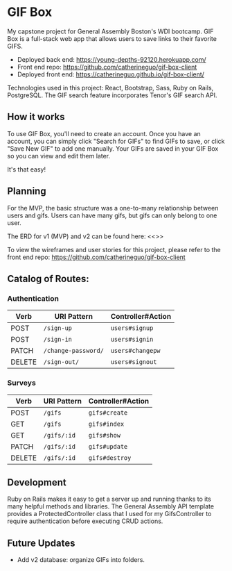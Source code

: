 # GIF Box
My capstone project for General Assembly Boston's WDI bootcamp.
GIF Box is a full-stack web app that allows users to save links to their favorite GIFS.

- Deployed back end: https://young-depths-92120.herokuapp.com/
- Front end repo: https://github.com/catherineguo/gif-box-client
- Deployed front end: https://catherineguo.github.io/gif-box-client/

Technologies used in this project: React, Bootstrap, Sass, Ruby on Rails, PostgreSQL. The GIF search feature incorporates Tenor's GIF search API.

## How it works
To use GIF Box, you'll need to create an account. Once you have an account, you can simply click "Search for GIFs" to find GIFs to save, or click "Save New GIF" to add one manually. Your GIFs are saved in your GIF Box so you can view and edit them later.

It's that easy!

## Planning
For the MVP, the basic structure was a one-to-many relationship between users and gifs. Users can have many gifs, but gifs can only belong to one user.

The ERD for v1 (MVP) and v2 can be found here: <<<insert link here>>>

To view the wireframes and user stories for this project, please refer to the front end repo: https://github.com/catherineguo/gif-box-client

## Catalog of Routes:

### Authentication

| Verb   | URI Pattern            | Controller#Action |
|--------|------------------------|-------------------|
| POST   | `/sign-up`             | `users#signup`    |
| POST   | `/sign-in`             | `users#signin`    |
| PATCH  | `/change-password/`    | `users#changepw`  |
| DELETE | `/sign-out/`           | `users#signout`   |

### Surveys

| Verb   | URI Pattern            | Controller#Action |
|--------|------------------------|-------------------|
| POST   | `/gifs`                | `gifs#create`     |
| GET    | `/gifs`                | `gifs#index`      |
| GET    | `/gifs/:id`            | `gifs#show`       |
| PATCH  | `/gifs/:id`            | `gifs#update`     |
| DELETE | `/gifs/:id`            | `gifs#destroy`    |

## Development
Ruby on Rails makes it easy to get a server up and running thanks to its many helpful methods and libraries. The General Assembly API template provides a ProtectedController class that I used for my GifsController to require authentication before executing CRUD actions.

## Future Updates
- Add v2 database: organize GIFs into folders.
